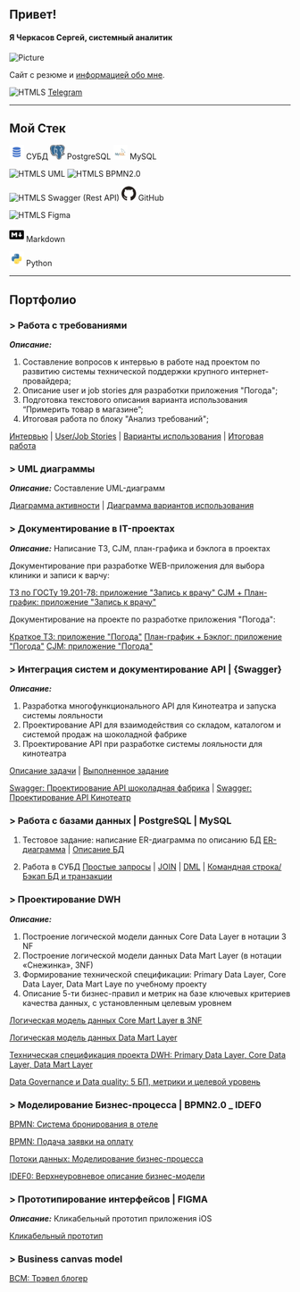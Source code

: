 ## Привет! 
#### Я Черкасов Сергей, системный аналитик

![Picture](https://sun9-39.userapi.com/impg/T8iyUNE6fqhkTvy0IlfP1FU5Gqydj5etgqI6Ig/uUS-TIpmFXY.jpg?size=537x240&quality=96&sign=c1778e4aacdbfb23307b43ec101168a9&type=share)

Сайт с резюме и [информацией обо мне](http://systemanalyticcherkasov.tilda.ws/).

<img  alt="HTMLS" width="26px" src="https://encrypted-tbn0.gstatic.com/images?q=tbn:ANd9GcQUVgTZs20lA-ITZriSqeaFKpR-dlMCNQPJzg&usqp=CAU" /> [Telegram](https://t.me/kakhotelamama)

______

## Мой Стек

<img  alt="HTMLS" width="26px" src="https://raw.githubusercontent.com/github/explore/80688e429a7d4ef2fca1e82350fe8e3517d3494d/topics/sql/sql.png" /> СУБД <img alt="HTMLS" width="26px" src="https://raw.githubusercontent.com/github/explore/80688e429a7d4ef2fca1e82350fe8e3517d3494d/topics/postgresql/postgresql.png" /> PostgreSQL  <img alt="HTMLS" width="26px" src="https://raw.githubusercontent.com/github/explore/80688e429a7d4ef2fca1e82350fe8e3517d3494d/topics/mysql/mysql.png" /> MySQL  

<img alt="HTMLS" width="26px" src="https://encrypted-tbn0.gstatic.com/images?q=tbn:ANd9GcQhHYcZtXQWs9fcT_tN_VTs7IcfqIPNiYq50Q&usqp=CAU" /> UML  <img alt="HTMLS" width="26px" src="https://encrypted-tbn0.gstatic.com/images?q=tbn:ANd9GcTSf6qshkYG-Wo1G7Ies-lRoiLoZNt5-VVijA&usqp=CAU" /> BPMN2.0 

<img alt="HTMLS" width="26px" src="https://encrypted-tbn0.gstatic.com/images?q=tbn:ANd9GcR9GlozyrEsA25S68xqsWEgejZkSQPi2L7SBw&usqp=CAU" /> Swagger (Rest API)  <img alt="HTMLS" width="26px" src="https://raw.githubusercontent.com/github/explore/89bdd9644f44d1b12180fd512b95574fe4c54617/topics/github-api/github-api.png" /> GitHub  

<img alt="HTMLS" width="26px" src="https://encrypted-tbn0.gstatic.com/images?q=tbn:ANd9GcSQZTddfG1QM6noRnlbNDacwk8J4dIQQx-10g&usqp=CAU" /> Figma 

<img alt="HTMLS" width="26px"    src="https://raw.githubusercontent.com/github/explore/80688e429a7d4ef2fca1e82350fe8e3517d3494d/topics/markdown/markdown.png" /> Markdown  

<img alt="HTMLS" width="26px" src="https://raw.githubusercontent.com/github/explore/80688e429a7d4ef2fca1e82350fe8e3517d3494d/topics/python/python.png" /> Python 
______

## Портфолио 

### > Работа с требованиями
_**Описание:**_ 

1. Составление вопросов к интервью в работе над проектом по развитию системы технической поддержки крупного интернет-провайдера;
2. Описание user и job stories для разработки приложения "Погода";
3. Подготовка текстового описания варианта использования “Примерить товар в магазине”;
4. Итоговая работа по блоку "Анализ требований";

[Интервью](https://docs.google.com/spreadsheets/d/1_TYlFpugdN0U7js0gsXqx0O7VmdXzQfE9acAUTZQg_k/edit?usp=sharing) | [User/Job Stories](https://docs.google.com/document/d/1ZVqviPlYvP3dDOIsHPfSz9nAcYnJbhsoneMbL7tmUOU/edit?usp=sharing) | [Варианты использования](https://docs.google.com/document/d/1LEUr-rSeLmQ8KMcbH1ojTmaMpL0EE4F-Egz6tDOJonQ/edit?usp=sharing) | [Итоговая работа](https://docs.google.com/document/d/1SszeM-nOqJ4eedBJ0u1fKD4ZjscUrMoaYiadHsVMUqk/edit?usp=sharing)


### > UML диаграммы 
_**Описание:**_ Составление UML-диаграмм

[Диаграмма активности](https://docs.google.com/drawings/d/1bhHlPrVMCRPBDd_DxNiikIteU49C88PVkPi25v4t2Hg/edit?usp=sharing) | [Диаграмма вариантов использования](https://docs.google.com/drawings/d/1ivATVzd8zt38ft1T8ZxN4gsGhefL2M-L-_AgG94fhA4/edit?usp=sharing) 


### > Документирование в IT-проектах
_**Описание:**_ Написание ТЗ, CJM, план-графика и бэклога в проектах

Документирование при разработке WEB-приложения для выбора клиники и записи к варчу:

[ТЗ по ГОСТу 19.201-78: приложение "Запись к врачу" ](https://docs.google.com/document/d/1C3pm7yyZnEZ7Po0tEEXKYtrHDeK2XCyZM3qzP_gfr8U/edit?usp=sharing) 
[CJM + План-график: приложение "Запись к врачу" ](https://docs.google.com/spreadsheets/d/1ydUpeb1RBH3h2iBp2Y68GzUEpwpuVUwr58FO_GA3SgU/edit?usp=sharing) 

Документирование на проекте по разработке приложения "Погода":

[Краткое ТЗ: приложение "Погода"](https://docs.google.com/document/d/1KvjPiWZ_ck37aIvT8PpD7dSMMx_KgK1Ymr8LaDzZEGM/edit?usp=sharing) 
[План-график + Бэклог: приложение "Погода"](https://docs.google.com/spreadsheets/d/1_lGMIZpmzCwMPi3Q8W--InUd70N-qNifIWDp5UopSyE/edit?usp=sharing) 
[CJM: приложение "Погода"](https://docs.google.com/spreadsheets/d/1qxJLaxVdrfPKLa4iDDL_0MqhrCYwZlCO-Xm2WrewR8M/edit?usp=sharing) 


### > Интеграция систем и документирование API | {Swagger}
_**Описание:**_ 
1. Разработка многофункционального API для Кинотеатра и запуска системы лояльности
2. Проектирование API для взаимодействия со складом, каталогом и системой продаж на шоколадной фабрике
3. Проектирование API при разработке системы лояльности для кинотеатра 

[Описание задачи](https://docs.google.com/document/d/1PyaNPMesMj47fsh19EWmrrRKcvtpzXzKrAHql4fmWLM/edit?usp=sharing) | [Выполненное задание](https://docs.google.com/document/d/1L-T2fzgJyY1ooAHyx-z-pBrPd0vqZTdibrv9P0MbKb0/edit?usp=sharing)

[Swagger: Проектирование API шоколадная фабрика](https://app.swaggerhub.com/apis/CherkasovSA/SF-1/1.0.0) | 
[Swagger: Проектирование API Кинотеатр](https://app.swaggerhub.com/apis/CherkasovSA/HomeworkSwagger2/2.0.0)

### > Работа с базами данных | PostgreSQL | MySQL

1. Тестовое задание: написание ER-диаграмма по описанию БД
[ER-диаграмма](https://drawsql.app/teams/test-1246/diagrams/order-product) | [Описание БД](https://docs.google.com/document/d/1C13L7kurzcR5Crl52xl8dZRPiF0ANdE462rmuqNE3lg/edit?usp=sharing)

2. Работа в СУБД
[Простые запросы](https://drive.google.com/file/d/1hKGBJw5bGlFfBzldiG531B1Brp7M6X_M/view?usp=sharing) | [JOIN](https://drive.google.com/file/d/14B9BkIp8O-vVYEW_06Z1e5LQhY8DNp-7/view?usp=sharing) | [DML](https://drive.google.com/file/d/1JvuZF5IbOOSBp_L3nVghQSUbiNJfFI77/view?usp=sharing) | [Командная строка/Бэкап БД и транзакции](https://drive.google.com/file/d/1vUfVx4x1L73uH01rEDZmHrwqQFtq5PV5/view?usp=sharing) 


### > Проектирование DWH

_**Описание:**_ 
1. Построение логической модели данных Core Data Layer в нотации 3 NF
2. Построение логической модели данных Data Mart Layer (в нотации «Снежинка», 3NF)
3. Формирование технической спецификации: Primary Data Layer, Core Data Layer, Data Mart Laye по учебному проекту
4. Описание 5-ти бизнес-правил и метрик на базе ключевых критериев качества данных, с установленным целевым уровнем

[Логическая модель данных Core Mart Layer в 3NF](https://drawsql.app/teams/test-1246/diagrams/logicheskaya-model-dannyh-core-mart-layer) 

[Логическая модель данных Data Mart Layer](https://drive.google.com/file/d/1A5tJzXc-c6WmDQZbdcr5742TotAbKqm_/view?usp=sharing) 

[Техническая спецификация проекта DWH: Primary Data Layer, Core Data Layer, Data Mart Layer](https://docs.google.com/spreadsheets/d/1e-K0IcUjgiwqK7dbh1OO50TYqA1f-nwUGV2YAtiX1sE/edit?usp=sharing) 

[Data Governance и Data quality: 5 БП, метрики и целевой уровень](https://docs.google.com/spreadsheets/d/1U5NLbF6r9LsMKhT-_Qya-E6Sa92_xnngkqmy5nd72II/edit?usp=sharing) 

### > Моделирование Бизнес-процесса | BPMN2.0 _ IDEF0

[BPMN: Система бронирования в отеле](https://drive.google.com/file/d/17oWo5zm0qwB1Xn-pN7cBDcMSUiHLAQOP/view?usp=sharing) 

[BPMN: Подача заявки на оплату](https://drive.google.com/file/d/1B5jY2IdwbOKsha1KetYiS7tenlvyibsE/view?usp=sharing)

[Потоки данных: Моделирование бизнес-процесса](https://docs.google.com/spreadsheets/d/1gvMiX4Coj14dtlNQZqtwEUaInKNAU7xd3qhmyXC24XM/edit?usp=sharing)

[IDEF0: Верхнеуровневое описание бизнес-модели](https://drive.google.com/file/d/1XHsZtr8Rl-l0Vpk2jNkEsbm5UiZe7Nbz/view?usp=sharing)

### > Прототипирование интерфейсов | FIGMA
_**Описание:**_ Кликабельный прототип приложения  iOS

[Кликабельный прототип](https://www.figma.com/proto/h0A5nts6gs4x836Q8xRdhq/%D0%94%D0%BE%D0%BC%D0%B0%D1%88%D0%BD%D1%8F%D1%8F-%D1%80%D0%B0%D0%B1%D0%BE%D1%82%D0%B0-%D0%9F%D1%80%D0%BE%D1%82%D0%BE%D1%82%D0%B8%D0%BF%D0%B8%D1%80%D0%BE%D0%B2%D0%B0%D0%BD%D0%B8%D0%B5-%D0%B8%D0%BD%D1%82%D0%B5%D1%80%D1%84%D0%B5%D0%B9%D1%81%D0%BE%D0%B2?node-id=93-196&scaling=scale-down&page-id=0%3A1&starting-point-node-id=1%3A2)


### > Business canvas model 


[BCM: Трэвел блогер](https://docs.google.com/presentation/d/1Q00EzCQEFDbS5TS23AfZFycy9TbDSEd6r1ujTqt4kBE/edit?usp=sharing)
